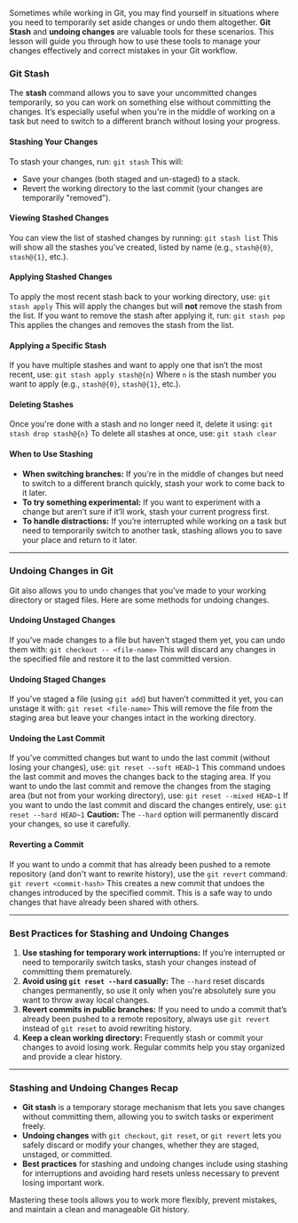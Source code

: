 
Sometimes while working in Git, you may find yourself in situations where you need to temporarily set aside changes or undo them altogether. **Git Stash** and **undoing changes** are valuable tools for these scenarios. This lesson will guide you through how to use these tools to manage your changes effectively and correct mistakes in your Git workflow.

### Git Stash

The **stash** command allows you to save your uncommitted changes temporarily, so you can work on something else without committing the changes. It’s especially useful when you're in the middle of working on a task but need to switch to a different branch without losing your progress.

#### Stashing Your Changes

To stash your changes, run: `git stash` This will:
- Save your changes (both staged and un-staged) to a stack.
- Revert the working directory to the last commit (your changes are temporarily "removed").

#### Viewing Stashed Changes

You can view the list of stashed changes by running: `git stash list` This will show all the stashes you've created, listed by name (e.g., `stash@{0}`, `stash@{1}`, etc.).

#### Applying Stashed Changes

To apply the most recent stash back to your working directory, use: `git stash apply` This will apply the changes but will **not** remove the stash from the list. If you want to remove the stash after applying it, run: `git stash pop` This applies the changes and removes the stash from the list.

#### Applying a Specific Stash

If you have multiple stashes and want to apply one that isn’t the most recent, use: `git stash apply stash@{n}` Where `n` is the stash number you want to apply (e.g., `stash@{0}`, `stash@{1}`, etc.).

#### Deleting Stashes

Once you're done with a stash and no longer need it, delete it using: `git stash drop stash@{n}` To delete all stashes at once, use: `git stash clear`

#### When to Use Stashing

- **When switching branches:** If you're in the middle of changes but need to switch to a different branch quickly, stash your work to come back to it later.
- **To try something experimental:** If you want to experiment with a change but aren’t sure if it’ll work, stash your current progress first.
- **To handle distractions:** If you’re interrupted while working on a task but need to temporarily switch to another task, stashing allows you to save your place and return to it later.

---

### Undoing Changes in Git

Git also allows you to undo changes that you’ve made to your working directory or staged files. Here are some methods for undoing changes.

#### Undoing Unstaged Changes

If you’ve made changes to a file but haven't staged them yet, you can undo them with: `git checkout -- <file-name>` This will discard any changes in the specified file and restore it to the last committed version.

#### Undoing Staged Changes

If you’ve staged a file (using `git add`) but haven’t committed it yet, you can unstage it with: `git reset <file-name>` This will remove the file from the staging area but leave your changes intact in the working directory.

#### Undoing the Last Commit

If you’ve committed changes but want to undo the last commit (without losing your changes), use: `git reset --soft HEAD~1` This command undoes the last commit and moves the changes back to the staging area. If you want to undo the last commit and remove the changes from the staging area (but not from your working directory), use: `git reset --mixed HEAD~1` If you want to undo the last commit and discard the changes entirely, use: `git reset --hard HEAD~1` **Caution:** The `--hard` option will permanently discard your changes, so use it carefully.

#### Reverting a Commit

If you want to undo a commit that has already been pushed to a remote repository (and don't want to rewrite history), use the `git revert` command: `git revert <commit-hash>` This creates a new commit that undoes the changes introduced by the specified commit. This is a safe way to undo changes that have already been shared with others.

---

### Best Practices for Stashing and Undoing Changes

1. **Use stashing for temporary work interruptions:** If you’re interrupted or need to temporarily switch tasks, stash your changes instead of committing them prematurely.
2. **Avoid using `git reset --hard` casually:** The `--hard` reset discards changes permanently, so use it only when you're absolutely sure you want to throw away local changes.
3. **Revert commits in public branches:** If you need to undo a commit that’s already been pushed to a remote repository, always use `git revert` instead of `git reset` to avoid rewriting history.
4. **Keep a clean working directory:** Frequently stash or commit your changes to avoid losing work. Regular commits help you stay organized and provide a clear history.

---

### Stashing and Undoing Changes Recap

- **Git stash** is a temporary storage mechanism that lets you save changes without committing them, allowing you to switch tasks or experiment freely.
- **Undoing changes** with `git checkout`, `git reset`, or `git revert` lets you safely discard or modify your changes, whether they are staged, unstaged, or committed.
- **Best practices** for stashing and undoing changes include using stashing for interruptions and avoiding hard resets unless necessary to prevent losing important work.

Mastering these tools allows you to work more flexibly, prevent mistakes, and maintain a clean and manageable Git history.
